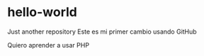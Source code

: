 # hello-world
Just another repository
Este es mi primer cambio usando GitHub

Quiero aprender a usar PHP
